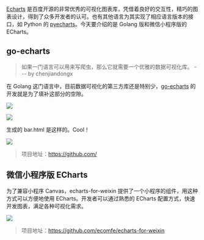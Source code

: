 [Echarts](https://echarts.baidu.com/) 是百度开源的非常优秀的可视化图表库，凭借着良好的交互性，精巧的图表设计，得到了众多开发者的认可。也有其他语言为其实现了相应语言版本的接口，如 Python 的 [pyecharts](https://github.com/pyecharts/pyecharts)。今天要介绍的是 Golang 版和微信小程序版的 ECharts。



## go-echarts

> 如果一门语言可以用来写爬虫，那么它就需要一个优雅的数据可视化库。 --- by chenjiandongx

在 Golang 这门语言中，目前数据可视化的第三方库还是特别少，[go-echarts](https://github.com/chenjiandongx/go-echarts) 的开发就是为了填补这部分的空隙。

![](https://7465-test-3c9b5e-1258459492.tcb.qcloud.la/GitHub精选/echarts/echarts.png)

![](https://7465-test-3c9b5e-1258459492.tcb.qcloud.la/GitHub精选/echarts/echarts-code.png)

生成的 bar.html 是这样的。Cool！

![](https://7465-test-3c9b5e-1258459492.tcb.qcloud.la/GitHub精选/echarts/echarts-bar.png)

> 项目地址：https://github.com/

## 微信小程序版 ECharts

为了兼容小程序 Canvas，echarts-for-weixin 提供了一个小程序的组件，用这种方式可以方便地使用 ECharts。开发者可以通过熟悉的 ECharts 配置方式，快速开发图表，满足各种可视化需求。

![](https://7465-test-3c9b5e-1258459492.tcb.qcloud.la/GitHub精选/echarts/echarts01.png)

> 项目地址：https://github.com/ecomfe/echarts-for-weixin